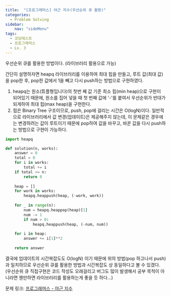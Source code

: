 ```yaml
---
title:  "[프로그래머스] 야근 지수(우선순위 큐 활용)"
categories: 
  - Problem Solving
sidebar:
    nav: "sideMenu"
tags:
  - 코딩테스트
  - 프로그래머스
  - Lv. 3
---
```

우선순위 큐를 활용한 방법이다. (라이브러리 활용으로 가능)

간단히 설명하자면 heapq 라이브러리를 이용하여 최대 힙을 만들고, 루트 값(최대 값)을 pop한 후, pop한 값에서 1을 빼고 다시 push하는 방법으로 구현하였다.

1. heapq는 원소(튜플형입니다)의 첫번 째 값 기준 최소 힙(min heap)으로 구현이 되어있기 때문에, 원소를 집어 넣을 때 첫 번째 값에 '-'를 붙여서 우선순위가 반대가 되게하여 최대 힙(max heap)을 구현한다.
2. 힙은 Binary Tree 구조이므로, push, pop에 걸리는 시간은 O(logN)이다. 일반적으로 라이브러리에서 값 변경(업데이트)은 제공해주지 않는데, 이 문제같은 경우에는 변경하려는 값이 루트이기 때문에 pop하여 값을 바꾸고, 바꾼 값을 다시 push하는 방법으로 구현이 가능하다.

```python
import heapq

def solution(n, works):
    answer = 0
    total = 0
    for i in works:
        total += i
    if total <= n:
        return 0
    
    heap = []
    for work in works:
        heapq.heappush(heap, (-work, work))
    
    for _ in range(n):
        num = heapq.heappop(heap)[1]
        num -= 1
        if num > 0:
            heapq.heappush(heap, (-num, num))
    
    for i in heap:
        answer += i[1]**2
    
    return answer
```

결국에 업데이트의 시간복잡도도 O(logN) 이기 때문에 위의 방법(pop 하고나서 push)과 일치하므로 우선순위 큐를 활용한 방법과 시간복잡도 상 동일하다고 볼 수 있겠다.
(우선순위 큐 직접구현은 코드 작성도 오래걸리고 버그도 많이 발생해서 공부 목적이 아니라면 웬만하면 라이브러리를 활용하는게 좋을 듯 하다...)

문제 링크: [프로그래머스 - 야근 지수][프로그래머스-야근 지수]

[프로그래머스-야근 지수]: https://school.programmers.co.kr/learn/courses/30/lessons/12927